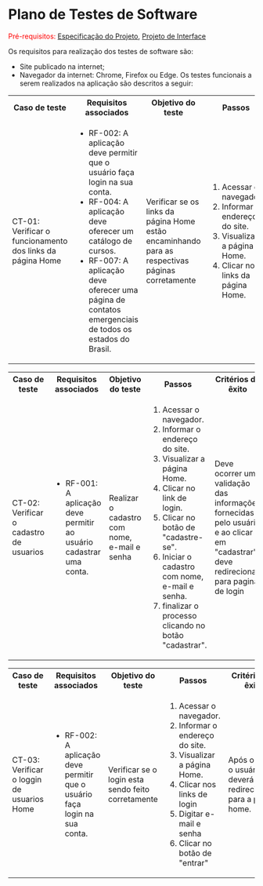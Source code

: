 # Plano de Testes de Software

<span style="color:red">Pré-requisitos: <a href="2-Especificação do Projeto.md"> Especificação do Projeto</a></span>, <a href="3-Projeto de Interface.md"> Projeto de Interface</a>

Os requisitos para realização dos testes de software são:

* Site publicado na internet;
* Navegador da internet: Chrome, Firefox ou Edge.
Os testes funcionais a serem realizados na aplicação são descritos a seguir:

<table>
 <tr>
  <th>Caso de teste</th>
  <th>Requisitos associados</th>
  <th>Objetivo do teste</th>
  <th>Passos</th>
  <th>Critérios de êxito</th>
  <th>Responsável</th>
 </tr>
 <tr>
  <td>CT-01: Verificar o funcionamento dos links da página Home</td>
  <td>
   <ul>
    <li>RF-002: A aplicação deve permitir que o usuário faça login na sua conta.</li>
   <li>RF-004:  A aplicação deve oferecer um catálogo de cursos.</li>
   <li>RF-007:  A aplicação deve oferecer uma página de contatos emergenciais de todos os estados do Brasil.</li>
    
   </ul>
  </td>
  <td>Verificar se os links da página Home estão encaminhando para as respectivas páginas corretamente</td>
  <td>
   <ol>
    <li>Acessar o navegador.</li>
    <li>Informar o endereço do site.</li>
    <li>Visualizar a página Home.</li>
    <li>Clicar nos links da página Home.</li>
   </ol>
   </td>
  <td>Todos os links da página Home devem encaminhar os usuários para as páginas descritas.</td>
  <td>Rafael</td>
 </tr>
</table>

<table>
 <tr>
  <th>Caso de teste</th>
  <th>Requisitos associados</th>
  <th>Objetivo do teste</th>
  <th>Passos</th>
  <th>Critérios de êxito</th>
  <th>Responsável</th>
 </tr>
 <tr>
  <td>CT-02: Verificar o cadastro de usuarios  </td>
  <td>
   <ul>
    <li>RF-001: A aplicação deve permitir ao usuário cadastrar uma conta.</li>

   </ul>
  </td>
  <td>Realizar o cadastro com nome, e-mail e senha </td>
  <td>
   <ol>
    <li>Acessar o navegador.</li>
    <li>Informar o endereço do site.</li>
    <li>Visualizar a página Home.</li>
    <li>Clicar no link de login.</li>
    <li>Clicar no botão de "cadastre-se".</li>
    <li>Iniciar o cadastro com nome, e-mail e senha.</li>
    <li>finalizar o processo clicando no botão "cadastrar".</li>
   </ol>
   </td>
  <td>Deve ocorrer uma validação das informações fornecidas pelo usuário e ao clicar em "cadastrar" deve redirecionar para pagina de login </td>
  <td>Rafael</td></td>
 </tr>
</table>

<table>
 <tr>
  <th>Caso de teste</th>
  <th>Requisitos associados</th>
  <th>Objetivo do teste</th>
  <th>Passos</th>
  <th>Critérios de êxito</th>
  <th>Responsável</th>
 </tr>
 <tr>
  <td>CT-03: Verificar o loggin de usuarios Home</td>
  <td>
   <ul>
   
   <li>RF-002: A aplicação deve permitir que o usuário faça login na sua conta.</li>
  
   </ul>
  </td>
  <td>Verificar se o login esta sendo feito corretamente</td>
  <td>
   <ol>
    <li>Acessar o navegador.</li>
    <li>Informar o endereço do site.</li>
    <li>Visualizar a página Home.</li>
    <li>Clicar nos links de login</li>
    <li>Digitar e-mail e senha </li>
    <li>Clicar no botão de "entrar"</li>
    
   </ol>
   </td>
  <td>Após o login, o usuário deverá ser redirecionado para a página home.	</td>
  <td>Rafael</td>
 </tr>
</table>
